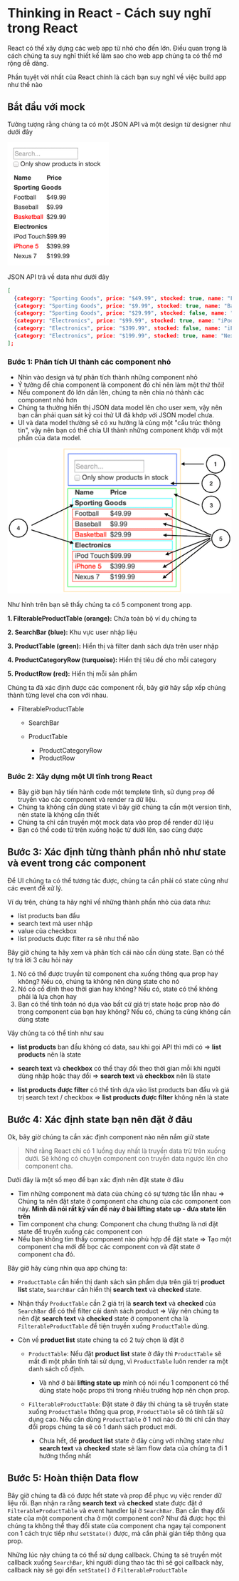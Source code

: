 # Thinking in React - Cách suy nghĩ trong React

React có thể xây dựng các web app từ nhỏ cho đến lớn. Điều quan trọng là cách chúng ta suy nghĩ thiết kế làm sao cho web app chúng ta có thể mở rộng dễ dàng.

Phần tuyệt vời nhất của React chính là cách bạn suy nghĩ về việc build app như thế nào

## Bắt đầu với mock

Tưởng tượng rằng chúng ta có một JSON API và một design từ designer như dưới đây

![](./thinking-in-react-mock.png)

JSON API trả về data như dưới đây

```json
[
  {category: "Sporting Goods", price: "$49.99", stocked: true, name: "Football"},
  {category: "Sporting Goods", price: "$9.99", stocked: true, name: "Baseball"},
  {category: "Sporting Goods", price: "$29.99", stocked: false, name: "Basketball"},
  {category: "Electronics", price: "$99.99", stocked: true, name: "iPod Touch"},
  {category: "Electronics", price: "$399.99", stocked: false, name: "iPhone 5"},
  {category: "Electronics", price: "$199.99", stocked: true, name: "Nexus 7"}
];
```

### Bước 1: Phân tích UI thành các component nhỏ

- Nhìn vào design và tự phân tích thành những component nhỏ
- Ý tưởng để chia component là component đó chỉ nên làm một thứ thôi!
- Nếu component đó lớn dần lên, chúng ta nên chia nó thành các component nhỏ hơn
- Chúng ta thường hiển thị JSON data model lên cho user xem, vậy nên bạn cần phải quan sát kỹ coi thử UI đã khớp với JSON model chưa.
- UI và data model thường sẽ có xu hướng là cùng một "cấu trúc thông tin", vậy nên bạn có thể chia UI thành những component khớp với một phần của data model.

![](./thinking-in-react-components.png)

Như hình trên bạn sẽ thấy chúng ta có 5 component trong app.

**1. FilterableProductTable (orange):** Chứa toàn bộ ví dụ chúng ta

**2. SearchBar (blue):** Khu vực user nhập liệu

**3. ProductTable (green):** Hiển thị và filter danh sách dựa trên user nhập

**4. ProductCategoryRow (turquoise):** Hiển thị tiêu đề cho mỗi category

**5. ProductRow (red):** Hiển thị mỗi sản phẩm

Chúng ta đã xác định được các component rồi, bây giờ hãy sắp xếp chúng thành từng level cha con với nhau.

- FilterableProductTable

  - SearchBar
  - ProductTable

    - ProductCategoryRow
    - ProductRow

### Bước 2: Xây dựng một UI tĩnh trong React

- Bây giờ bạn hãy tiến hành code một templete tĩnh, sử dụng `prop` để truyền vào các component và render ra dữ liệu.
- Chúng ta không cần dùng state vì bây giờ chúng ta cần một version tĩnh, nên state là không cần thiết
- Chúng ta chỉ cần truyền một mock data vào prop để render dữ liệu
- Bạn có thể code từ trên xuống hoặc từ dưới lên, sao cũng được

## Bước 3: Xác định từng thành phần nhỏ như state và event trong các component

Để UI chúng ta có thể tương tác được, chúng ta cần phải có state cũng như các event để xử lý.

Ví dụ trên, chúng ta hãy nghĩ về những thành phần nhỏ của data như:

- list products ban đầu
- search text mà user nhập
- value của checkbox
- list products được filter ra sẽ như thế nào

Bây giờ chúng ta hãy xem và phân tích cái nào cần dùng state. Bạn có thể tự trả lời 3 câu hỏi này

1. Nó có thể được truyền từ component cha xuống thông qua prop hay không? Nếu có, chúng ta không nên dùng state cho nó
2. Nó có cố định theo thời gian hay không? Nếu có, state có thể không phải là lựa chọn hay
3. Bạn có thể tính toán nó dựa vào bất cứ giá trị state hoặc prop nào đó trong component của bạn hay không? Nếu có, chúng ta cũng không cần dùng state

Vậy chúng ta có thể tính như sau

- **list products** ban đầu không có data, sau khi gọi API thì mới có => **list products** nên là state

- **search text** và **checkbox** có thể thay đổi theo thời gian mỗi khi người dùng nhập hoặc thay đổi => **search text** và **checkbox** nên là state

- **list products được filter** có thể tính dựa vào list products ban đầu và giá trị search text / checkbox => **list products được filter** không nên là state

## Bước 4: Xác định state bạn nên đặt ở đâu

Ok, bây giờ chúng ta cần xác định component nào nên nắm giữ state

> Nhớ rằng React chỉ có 1 luồng duy nhất là truyền data trừ trên xuống dưới. Sẽ không có chuyện component con truyền data ngược lên cho component cha.

Dưới đây là một số mẹo để bạn xác định nên đặt state ở đâu

- Tìm những component mà data của chúng có sự tương tác lẫn nhau => Chúng ta nên đặt state ở component cha chung của các component con này. **Mình đã nói rất kỹ vấn đề này ở bài lifting state up - đưa state lên trên**
- Tìm component cha chung: Component cha chung thường là nơi đặt state để truyền xuống các component con
- Nếu bạn không tìm thấy component nào phù hợp để đặt state => Tạo một component cha mới để bọc các component con và đặt state ở component cha đó.

Bây giờ hãy cùng nhìn qua app chúng ta:

- `ProductTable` cần hiển thị danh sách sản phẩm dựa trên giá trị **product list** state, `SearchBar` cần hiển thị **search text** và **checked** state.
- Nhận thấy `ProductTable` cần 2 giá trị là **search text** và **checked** của `SearchBar` để có thể filter cái danh sách product => Vậy nên chúng ta nên đặt **search text** và **checked** state ở component cha là `FilterableProductTable` để tiện truyền xuống `ProductTable` dùng.
- Còn về **product list** state chúng ta có 2 tuỳ chọn là đặt ở

  - `ProductTable`: Nếu đặt **product list** state ở đây thì `ProductTable` sẽ mất đi một phần tính tái sử dụng, vì `ProductTable` luôn render ra một danh sách cố định.

    - Và nhớ ở bài **lifting state up** mình có nói nếu 1 component có thể dùng state hoặc props thì trong nhiều trường hợp nên chọn prop.

  - `FilterableProductTable`: Đặt state ở đây thì chúng ta sẽ truyền state xuống `ProductTable` thông qua prop, `ProductTable` sẽ có tính tái sử dụng cao. Nếu cần dùng `ProductTable` ở 1 nơi nào đó thì chỉ cần thay đổi props chúng ta sẽ có 1 danh sách product mới.
    - Chưa hết, để **product list** state ở đây cùng với những state như **search text** và **checked** state sẽ làm flow data của chúng ta đi 1 hướng thống nhất

## Bước 5: Hoàn thiện Data flow

Bây giờ chúng ta đã có được hết state và prop để phục vụ việc render dữ liệu rồi. Bạn nhận ra rằng **search text** và **checked** state được đặt ở `FilterableProductTable` và event handler lại ở `SearchBar`. Bạn cần thay đổi state của một component cha ở một component con? Như đã được học thì chúng ta không thể thay đổi state của component cha ngay tại component con 1 cách trực tiếp như `setState()` được, mà cần phải gián tiếp thông qua prop.

Những lúc này chúng ta có thể sử dụng callback. Chúng ta sẽ truyền một callback xuống `SearchBar`, khi người dùng thao tác thì sẽ gọi callback này, callback này sẽ gọi đến `setState()` ở `FilterableProductTable`
